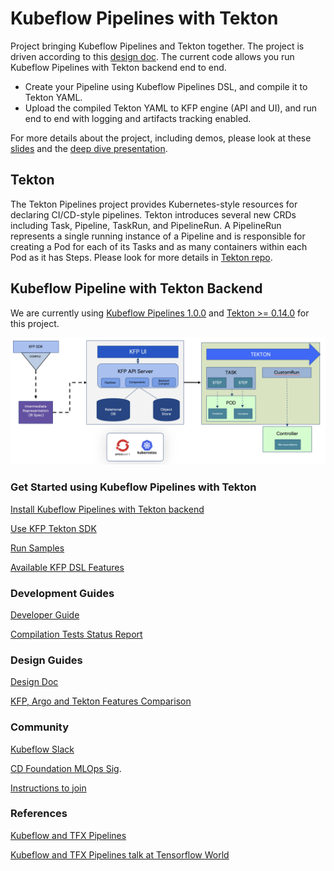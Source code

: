 # Kubeflow Pipelines with Tekton

Project bringing Kubeflow Pipelines and Tekton together. The project is driven according to this [design doc](http://bit.ly/kfp-tekton). The current code allows you run Kubeflow Pipelines with Tekton backend end to end.

* Create your Pipeline using Kubeflow Pipelines DSL, and compile it to Tekton YAML. 
* Upload the compiled Tekton YAML to KFP engine (API and UI), and run end to end with logging and artifacts tracking enabled.

For more details about the project, including demos, please look at these [slides](https://www.slideshare.net/AnimeshSingh/kubeflow-pipelines-with-tekton-236769976) and the [deep dive presentation](https://www.youtube.com/watch?v=AYIeNtXLT_k).

## Tekton

The Tekton Pipelines project provides Kubernetes-style resources for declaring CI/CD-style pipelines. Tekton introduces
several new CRDs including Task, Pipeline, TaskRun, and PipelineRun. A PipelineRun represents a single running instance
of a Pipeline and is responsible for creating a Pod for each of its Tasks and as many containers within each Pod as it
has Steps. Please look for more details in [Tekton repo](https://github.com/tektoncd/pipeline).

## Kubeflow Pipeline with Tekton Backend

We are currently using [Kubeflow Pipelines 1.0.0](https://github.com/kubeflow/pipelines/releases/tag/1.0.0) and
[Tekton >= 0.14.0](https://github.com/tektoncd/pipeline/releases/tag/v0.14.0) for this project.

![kfp-tekton](images/kfp-tekton.png)

### Get Started using Kubeflow Pipelines with Tekton

[Install Kubeflow Pipelines with Tekton backend](tekton_kfp_guide.md)

[Use KFP Tekton SDK](/sdk/README.md)

[Run Samples](/samples/README.md)

[Available KFP DSL Features](/sdk/FEATURES.md)

### Development Guides

[Developer Guide](/sdk/python/README.md) 

[Compilation Tests Status Report](/sdk/python/tests/README.md)

### Design Guides

[Design Doc](http://bit.ly/kfp-tekton)

[KFP, Argo and Tekton Features Comparison](https://docs.google.com/spreadsheets/d/1LFUy86MhVrU2cRhXNsDU-OBzB4BlkT9C0ASD3hoXqpo/edit#gid=979402121)

### Community

[Kubeflow Slack](https://join.slack.com/t/kubeflow/shared_invite/zt-cpr020z4-PfcAue_2nw67~iIDy7maAQ)

[CD Foundation MLOps Sig](https://cd.foundation/blog/2020/02/11/announcing-the-cd-foundation-mlops-sig/).

[Instructions to join](https://github.com/cdfoundation/sig-mlops)

### References

[Kubeflow and TFX Pipelines](/samples/kfp-tfx)

[Kubeflow and TFX Pipelines talk at Tensorflow World](https://www.slideshare.net/AnimeshSingh/hybrid-cloud-kubeflow-and-tensorflow-extended-tfx)

